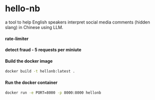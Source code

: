# hello-nb

a tool to help English speakers interpret social media comments (hidden slang) in Chinese using LLM.

#### rate-limiter

#### detect fraud - 5 requests per miniute

#### Build the docker image

```bash
docker build -t hellonb:latest .
```

#### Run the docker container

```bash
docker run -e PORT=8000 -p 8000:8000 hellonb
```
